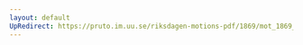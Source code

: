 ```yaml
---
layout: default
UpRedirect: https://pruto.im.uu.se/riksdagen-motions-pdf/1869/mot_1869__ak__294.pdf
---
```

